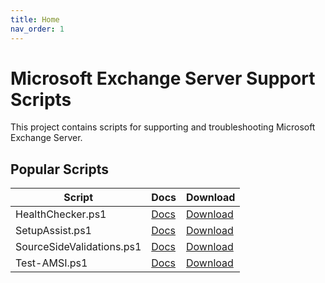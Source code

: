 ```yaml
---
title: Home
nav_order: 1
---
```


# Microsoft Exchange Server Support Scripts

This project contains scripts for supporting and troubleshooting Microsoft Exchange Server.

## Popular Scripts

| Script                               | Docs                                                   | Download                                                                                                            |
| ------------------------------------ | ------------------------------------------------------ | ------------------------------------------------------------------------------------------------------------------- |
| HealthChecker.ps1                    | [Docs](Diagnostics/HealthChecker)                      | [Download](https://github.com/microsoft/CSS-Exchange/releases/latest/download/HealthChecker.ps1)                    |
| SetupAssist.ps1                      | [Docs](Setup/SetupAssist)                              | [Download](https://github.com/microsoft/CSS-Exchange/releases/latest/download/SetupAssist.ps1)                      |
| SourceSideValidations.ps1            | [Docs](PublicFolders/SourceSideValidations)            | [Download](https://github.com/microsoft/CSS-Exchange/releases/latest/download/SourceSideValidations.ps1)            |
| Test-AMSI.ps1                        | [Docs](Admin/Test-AMSI)                                | [Download](https://github.com/microsoft/CSS-Exchange/releases/latest/download/Test-AMSI.ps1)                        |
